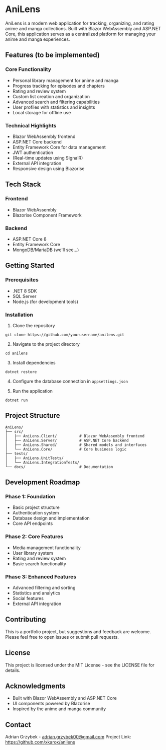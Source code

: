 # AniLens

AniLens is a modern web application for tracking, organizing, and rating anime and manga collections. Built with Blazor WebAssembly and ASP.NET Core, this application serves as a centralized platform for managing your anime and manga experiences.

## Features (to be implemented)

### Core Functionality
- Personal library management for anime and manga
- Progress tracking for episodes and chapters
- Rating and review system
- Custom list creation and organization
- Advanced search and filtering capabilities
- User profiles with statistics and insights
- Local storage for offline use

### Technical Highlights
- Blazor WebAssembly frontend
- ASP.NET Core backend
- Entity Framework Core for data management
- JWT authentication
- (Real-time updates using SignalR)
- External API integration
- Responsive design using Blazorise

## Tech Stack

### Frontend
- Blazor WebAssembly
- Blazorise Component Framework

### Backend
- ASP.NET Core 8
- Entity Framework Core
- MongoDB/MariaDB (we'll see...)

## Getting Started

### Prerequisites
- .NET 8 SDK
- SQL Server
- Node.js (for development tools)

### Installation
1. Clone the repository
```
git clone https://github.com/yourusername/anilens.git
```

2. Navigate to the project directory
```
cd anilens
```

3. Install dependencies
```
dotnet restore
```

4. Configure the database connection in `appsettings.json`

5. Run the application
```
dotnet run
```

## Project Structure

```
AniLens/
├── src/
│   ├── AniLens.Client/          # Blazor WebAssembly frontend
│   ├── AniLens.Server/          # ASP.NET Core backend
│   ├── AniLens.Shared/          # Shared models and interfaces
│   └── AniLens.Core/            # Core business logic
├── tests/
│   ├── AniLens.UnitTests/
│   └── AniLens.IntegrationTests/
└── docs/                        # Documentation
```

## Development Roadmap

### Phase 1: Foundation
- Basic project structure
- Authentication system
- Database design and implementation
- Core API endpoints

### Phase 2: Core Features
- Media management functionality
- User library system
- Rating and review system
- Basic search functionality

### Phase 3: Enhanced Features
- Advanced filtering and sorting
- Statistics and analytics
- Social features
- External API integration

## Contributing
This is a portfolio project, but suggestions and feedback are welcome. Please feel free to open issues or submit pull requests.

## License
This project is licensed under the MIT License - see the LICENSE file for details.

## Acknowledgments
- Built with Blazor WebAssembly and ASP.NET Core
- UI components powered by Blazorise
- Inspired by the anime and manga community

## Contact
Adrian Grzybek - adrian.grzybek00@gmail.com
Project Link: https://github.com/xkarox/anilens

